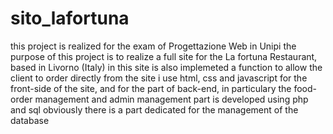 # sito_lafortuna
this project is realized for the exam of Progettazione Web in Unipi
the purpose of this project is to realize a full site for the La fortuna Restaurant, based in Livorno (Italy)
in this site is also implemeted a function to allow the client to order directly from the site
i use html, css and javascript for the front-side of the site, and for the part of back-end, in particulary the food-order management and admin management part is developed using php and sql
obviously there is a part dedicated for the management of the database
